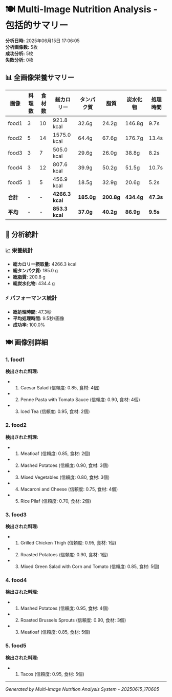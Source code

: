 # 🍽️ Multi-Image Nutrition Analysis - 包括的サマリー

**分析日時:** 2025年06月15日 17:06:05  
**分析画像数:** 5枚  
**成功分析:** 5枚  
**失敗分析:** 0枚  

## 📊 全画像栄養サマリー

| 画像 | 料理数 | 食材数 | 総カロリー | タンパク質 | 脂質 | 炭水化物 | 処理時間 |
|------|--------|--------|------------|------------|------|----------|----------|
| food1 | 3 | 10 | 921.8 kcal | 32.6g | 24.2g | 146.8g | 9.7s |
| food2 | 5 | 14 | 1575.0 kcal | 64.4g | 67.6g | 176.7g | 13.4s |
| food3 | 3 | 7 | 505.0 kcal | 29.6g | 26.0g | 38.8g | 8.2s |
| food4 | 3 | 12 | 807.6 kcal | 39.9g | 50.2g | 51.5g | 10.7s |
| food5 | 1 | 5 | 456.9 kcal | 18.5g | 32.9g | 20.6g | 5.2s |
| **合計** | - | - | **4266.3 kcal** | **185.0g** | **200.8g** | **434.4g** | **47.3s** |
| **平均** | - | - | **853.3 kcal** | **37.0g** | **40.2g** | **86.9g** | **9.5s** |


## 🎯 分析統計

### 📈 栄養統計
- **総カロリー摂取量:** 4266.3 kcal
- **総タンパク質:** 185.0 g
- **総脂質:** 200.8 g
- **総炭水化物:** 434.4 g

### ⚡ パフォーマンス統計
- **総処理時間:** 47.3秒
- **平均処理時間:** 9.5秒/画像
- **成功率:** 100.0%

## 🍽️ 画像別詳細

### 1. food1

**検出された料理:**
- 1. Caesar Salad (信頼度: 0.85, 食材: 4個)
- 2. Penne Pasta with Tomato Sauce (信頼度: 0.90, 食材: 4個)
- 3. Iced Tea (信頼度: 0.95, 食材: 2個)

### 2. food2

**検出された料理:**
- 1. Meatloaf (信頼度: 0.85, 食材: 2個)
- 2. Mashed Potatoes (信頼度: 0.90, 食材: 3個)
- 3. Mixed Vegetables (信頼度: 0.80, 食材: 3個)
- 4. Macaroni and Cheese (信頼度: 0.75, 食材: 4個)
- 5. Rice Pilaf (信頼度: 0.70, 食材: 2個)

### 3. food3

**検出された料理:**
- 1. Grilled Chicken Thigh (信頼度: 0.95, 食材: 1個)
- 2. Roasted Potatoes (信頼度: 0.90, 食材: 1個)
- 3. Mixed Green Salad with Corn and Tomato (信頼度: 0.85, 食材: 5個)

### 4. food4

**検出された料理:**
- 1. Mashed Potatoes (信頼度: 0.95, 食材: 4個)
- 2. Roasted Brussels Sprouts (信頼度: 0.90, 食材: 3個)
- 3. Meatloaf (信頼度: 0.85, 食材: 5個)

### 5. food5

**検出された料理:**
- 1. Tacos (信頼度: 0.95, 食材: 5個)



---
*Generated by Multi-Image Nutrition Analysis System - 20250615_170605*
